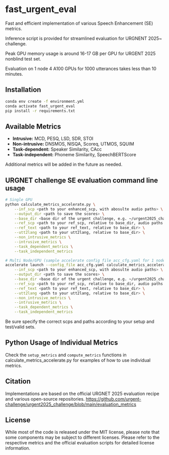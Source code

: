 # fast_urgent_eval
Fast and efficient implementation of various Speech Enhancement (SE) metrics.

Inference script is provided for streamlined evaluation for URGNENT 2025~ challenge.

Peak GPU memory usage is around 16-17 GB per GPU for URGENT 2025 nonblind test set.

Evaluation on 1 node 4 A100 GPUs for 1000 utterances takes less than 10 minutes.

## Installation

```bash
conda env create -f environment.yml
conda activate fast_urgent_eval
pip install -r requirements.txt
```


## Available Metrics
- **Intrusive:** MCD, PESQ, LSD, SDR, STOI
- **Non-intrusive:** DNSMOS, NISQA, Scoreq, UTMOS, SQUIM
- **Task-dependent:** Speaker Similarity, CAcc
- **Task-independent:** Phoneme Similarity, SpeechBERTScore

Additional metrics will be added in the future as needed.

## URGNET challenge SE evaluation command line usage

```bash
# Single GPU
python calculate_metrics_accelerate.py \
    --inf_scp <path to your enhanced_scp, with abosulte audio paths> \
    --output_dir <path to save the scores> \
    --base_dir <base dir of the urgent challenge, e.g. ~/urgent2025_challenge/> \
    --ref_scp <path to your ref_scp, relative to base_dir, audio paths also relative to base_dir> \
    --ref_text <path to your ref_text, relative to base_dir> \
    --utt2lang <path to your utt2lang, relative to base_dir> \
    --non_intrusive_metrics \
    --intrusive_metrics \
    --task_dependent_metrics \
    --task_independent_metrics

# Multi Node/GPU (sample accelerate config file acc_cfg.yaml for 1 node 4 gpus)
accelerate launch --config_file acc_cfg.yaml calculate_metrics_accelerate.py \
    --inf_scp <path to your enhanced_scp, with abosulte audio paths> \
    --output_dir <path to save the scores> \
    --base_dir <base dir of the urgent challenge, e.g. ~/urgent2025_challenge/> \
    --ref_scp <path to your ref_scp, relative to base_dir, audio paths also relative to base_dir> \
    --ref_text <path to your ref_text, relative to base_dir> \
    --utt2lang <path to your utt2lang, relative to base_dir> \
    --non_intrusive_metrics \
    --intrusive_metrics \
    --task_dependent_metrics \
    --task_independent_metrics
```

Be sure specify the correct scps and paths according to your setup and test/valid sets.

## Python Usage of Individual Metrics
Check the `setup_metrics` and `compute_metrics` functions in calculate_metrics_accelerate.py for examples of how to use individual metrics.

## Citation
Implementations are based on the official URGNET 2025 evaluation recipe and various open-source repositories.
https://github.com/urgent-challenge/urgent2025_challenge/blob/main/evaluation_metrics

## License
While most of the code is released under the MIT license, please note that some components may be subject to different licenses. 
Please refer to the respective metrics and the official evaluation scripts for detailed license information.
